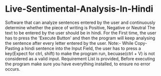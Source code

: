 # Live-Sentimental-Analysis-In-Hindi
Software that can analyze sentences entered by the user and continuously determine whether the piece of writing is Positive, Negative or Neutral
The text to be entered by the user should be in hindi.
For the First time, the user has to press the 'Execute Button' and then the program will keep analysing the sentence after every letter entered by the user.
Note:- While Copy-Pasting a hindi sentence into the Input Field, the user has to press a key(Expect for ctrl, shift) to make the program run, becuase(ctrl + V) is not considered as a valid input.
Requirement List is provided, Before executing the program make sure you have everything installed, to ensure no error occurs.
